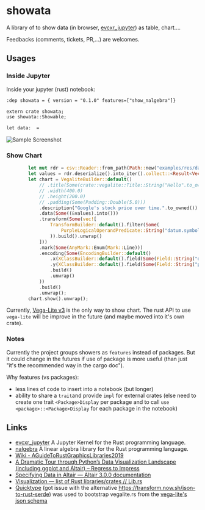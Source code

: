 # showata

A library of to show data (in browser, [evcxr_jupyter](https://crates.io/crates/evcxr_jupyter)) as table, chart....

Feedbacks (comments, tickets, PR,...) are welcomes.

## Usages

### Inside Jupyter

Inside your jupyter (rust) notebook:

```txt
:dep showata = { version = "0.1.0" features=["show_nalgebra"]}

extern crate showata;
use showata::Showable;

let data:  = 
```

![Sample Screenshot](https://i.imgur.com/HH3qUXh.png)

### Show Chart

```rust
        let mut rdr = csv::Reader::from_path(Path::new("examples/res/data/stocks.csv")).unwrap();
        let values = rdr.deserialize().into_iter().collect::<Result<Vec<Item>, csv::Error>>().unwrap();
        let chart = VegaliteBuilder::default()
            // .title(Some(crate::vegalite::Title::String("Hello".to_owned())))
            // .width(400.0)
            // .height(200.0)
            // .padding(Some(Padding::Double(5.0)))
            .description("Google's stock price over time.".to_owned())
            .data(Some((&values).into()))
            .transform(Some(vec![
                TransformBuilder::default().filter(Some(
                    PurpleLogicalOperandPredicate::String("datum.symbol==='GOOG'".to_owned())
                )).build().unwrap()
            ]))
            .mark(Some(AnyMark::Enum(Mark::Line)))
            .encoding(Some(EncodingBuilder::default()
                .x(XClassBuilder::default().field(Some(Field::String("date".to_string()))).def_type(Some(Type::Temporal)).build().unwrap())
                .y(XClassBuilder::default().field(Some(Field::String("price".to_string()))).def_type(Some(Type::Quantitative)).build().unwrap())
                .build()
                .unwrap()
            ))
            .build()
            .unwrap();
        chart.show().unwrap();
```

Currently, [Vega-Lite v3](https://vega.github.io/vega-lite/) is the only way to show chart. The rust API to use `vega-lite` will be improve in the future (and maybe moved into it's own crate).

### Notes

Currently the project groups showers as `features` instead of packages. But it could change in the futures if use of package is more useful (than just "it's the recommended way in the cargo doc").

Why features (vs packages):

- less lines of code to insert into a notebook (but longer)
- ability to share a `trait`and provide `impl` for external crates (else need to create one trait `<Package>Display` per package and to call `use <package>::<Package>Display` for each package in the notebook)

## Links

- [evcxr_jupyter](https://crates.io/crates/evcxr_jupyter) A Jupyter Kernel for the Rust programming language.
- [nalgebra](https://crates.io/crates/nalgebra) A linear algebra library for the Rust programming language.
- [Wiki - AGuideToRustGraphicsLibraries2019](https://wiki.alopex.li/AGuideToRustGraphicsLibraries2019)
- [A Dramatic Tour through Python’s Data Visualization Landscape (including ggplot and Altair) – Regress to Impress](https://dsaber.com/2016/10/02/a-dramatic-tour-through-pythons-data-visualization-landscape-including-ggplot-and-altair/)
- [Specifying Data in Altair — Altair 3.0.0 documentation](https://altair-viz.github.io/user_guide/data.html#long-form-vs-wide-form-data)
- [Visualization — list of Rust libraries/crates // Lib.rs](https://lib.rs/visualization)
- [Quicktype](https://quicktype.io/) (got issue with the alternative https://transform.now.sh/json-to-rust-serde) was used to bootstrap vegalite.rs from the [vega-lite's json schema](https://vega.github.io/schema/vega-lite/v3.json)
